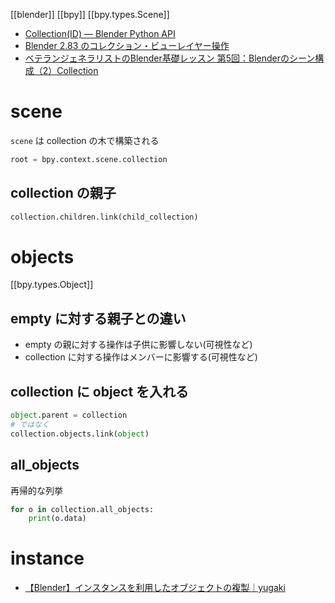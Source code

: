 [[blender]]
[[bpy]]
[[bpy.types.Scene]]

- [Collection(ID) — Blender Python API](https://docs.blender.org/api/current/bpy.types.Collection.html#bpy.types.Collection)
- [Blender 2.83 のコレクション・ビューレイヤー操作](https://dskjal.com/blender/how-to-use-collection.html#move-collection)
- [ベテランジェネラリストのBlender基礎レッスン 第5回：Blenderのシーン構成（2）Collection](https://cgworld.jp/regular/202101-ggblender-05.html)

# scene
`scene` は collection の木で構築される
```python
root = bpy.context.scene.collection
```

## collection の親子

```python
collection.children.link(child_collection)
```

# objects
[[bpy.types.Object]]

## empty に対する親子との違い

- empty の親に対する操作は子供に影響しない(可視性など)
- collection に対する操作はメンバーに影響する(可視性など)

## collection に object を入れる
```python
object.parent = collection
# ではなく
collection.objects.link(object)
```

## all_objects
再帰的な列挙

```python
for o in collection.all_objects:
	print(o.data)
```

# instance
- [【Blender】インスタンスを利用したオブジェクトの複製｜yugaki](https://note.com/info_/n/n5417ca687fb8)
